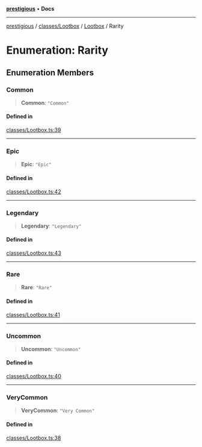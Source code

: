 [**prestigious**](../../../../../README.md) • **Docs**

***

[prestigious](../../../../../README.md) / [classes/Lootbox](../../../README.md) / [Lootbox](../README.md) / Rarity

# Enumeration: Rarity

## Enumeration Members

### Common

> **Common**: `"Common"`

#### Defined in

[classes/Lootbox.ts:39](https://github.com/LightBlueGamer/Prestigious/blob/bceae299d5416ea8756fa7d0aa42b82d959295c3/src/lib/classes/Lootbox.ts#L39)

***

### Epic

> **Epic**: `"Epic"`

#### Defined in

[classes/Lootbox.ts:42](https://github.com/LightBlueGamer/Prestigious/blob/bceae299d5416ea8756fa7d0aa42b82d959295c3/src/lib/classes/Lootbox.ts#L42)

***

### Legendary

> **Legendary**: `"Legendary"`

#### Defined in

[classes/Lootbox.ts:43](https://github.com/LightBlueGamer/Prestigious/blob/bceae299d5416ea8756fa7d0aa42b82d959295c3/src/lib/classes/Lootbox.ts#L43)

***

### Rare

> **Rare**: `"Rare"`

#### Defined in

[classes/Lootbox.ts:41](https://github.com/LightBlueGamer/Prestigious/blob/bceae299d5416ea8756fa7d0aa42b82d959295c3/src/lib/classes/Lootbox.ts#L41)

***

### Uncommon

> **Uncommon**: `"Uncommon"`

#### Defined in

[classes/Lootbox.ts:40](https://github.com/LightBlueGamer/Prestigious/blob/bceae299d5416ea8756fa7d0aa42b82d959295c3/src/lib/classes/Lootbox.ts#L40)

***

### VeryCommon

> **VeryCommon**: `"Very Common"`

#### Defined in

[classes/Lootbox.ts:38](https://github.com/LightBlueGamer/Prestigious/blob/bceae299d5416ea8756fa7d0aa42b82d959295c3/src/lib/classes/Lootbox.ts#L38)
